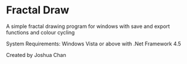 Fractal Draw
=================
A simple fractal drawing program for windows with save and export functions and colour cycling

System Requirements: Windows Vista or above with .Net Framework 4.5

Created by Joshua Chan
